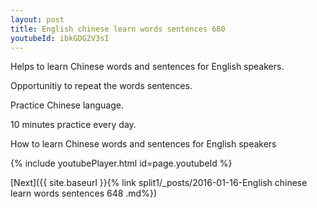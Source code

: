 ```yaml
---
layout: post
title: English chinese learn words sentences 680 
youtubeId: ibkGDG2V3sI
---
```

 
 
Helps to learn Chinese words and sentences for English speakers.

Opportunitiy to repeat the words sentences. 

Practice Chinese language. 
 
10 minutes practice every day. 
 
How to learn Chinese words and sentences for English speakers 
 
{% include youtubePlayer.html id=page.youtubeId %}
 
 
[Next]({{ site.baseurl }}{% link  split1/_posts/2016-01-16-English chinese learn words sentences 648 .md%})
 
